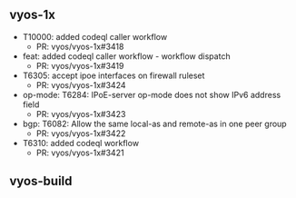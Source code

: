 ## vyos-1x
- T10000: added codeql caller workflow
   - PR: vyos/vyos-1x#3418
- feat: added codeql caller workflow - workflow dispatch
   - PR: vyos/vyos-1x#3419
- T6305: accept ipoe interfaces on firewall ruleset
   - PR: vyos/vyos-1x#3424
- op-mode: T6284: IPoE-server op-mode does not show IPv6 address field
   - PR: vyos/vyos-1x#3423
- bgp: T6082: Allow the same local-as and remote-as in one peer group
   - PR: vyos/vyos-1x#3422
- T6310: added codeql workflow
   - PR: vyos/vyos-1x#3421


## vyos-build


